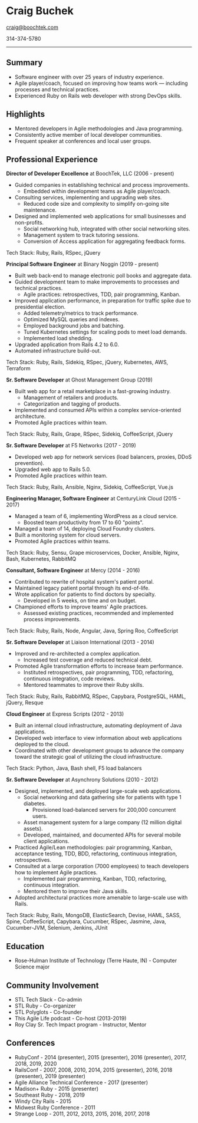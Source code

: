 Craig Buchek
===========================================================================

craig@boochtek.com

314-374-5780

***************************************************************************


Summary
-------

* Software engineer with over 25 years of industry experience.
* Agile player/coach, focused on improving how teams work —
  including processes and technical practices.
* Experienced Ruby on Rails web developer with strong DevOps skills.


Highlights
----------

* Mentored developers in Agile methodologies and Java programming.
* Consistently active member of local developer communities.
* Frequent speaker at conferences and local user groups.


Professional Experience
-----------------------

**Director of Developer Excellence** at BoochTek, LLC (2006 - present)

* Guided companies in establishing technical and process improvements.
    * Embedded within development teams as Agile player/coach.
* Consulting services, implementing and upgrading web sites.
    * Reduced code size and complexity to simplify on-going site
      maintenance.
* Designed and implemented web applications for small businesses and
  non-profits.
    * Social networking hub, integrated with other social networking sites.
    * Management system to track tutoring sessions.
    * Conversion of Access application for aggregating feedback forms.

Tech Stack: Ruby, Rails, RSpec, jQuery

**Principal Software Engineer** at Binary Noggin (2019 - present)

* Built web back-end to manage electronic poll books and aggregate data.
* Guided development team to make improvements to processes and technical
  practices.
    * Agile practices: retrospectives, TDD, pair programming, Kanban.
* Improved application performance, in preparation for traffic spike due to
  presidential election.
    * Added telemetry/metrics to track performance.
    * Optimized MySQL queries and indexes.
    * Employed background jobs and batching.
    * Tuned Kubernetes settings for scaling pods to meet load demands.
    * Implemented load shedding.
* Upgraded application from Rails 4.2 to 6.0.
* Automated infrastructure build-out.

Tech Stack: Ruby, Rails, Sidekiq, RSpec, jQuery, Kubernetes, AWS, Terraform

**Sr. Software Developer** at Ghost Management Group (2019)

* Built web app for a retail marketplace in a fast-growing industry.
    * Management of retailers and products.
    * Categorization and tagging of products.
* Implemented and consumed APIs within a complex service-oriented
  architecture.
* Promoted Agile practices within team.

Tech Stack: Ruby, Rails, Grape, RSpec, Sidekiq, CoffeeScript, jQuery

**Sr. Software Developer** at F5 Networks (2017 - 2019)

* Developed web app for network services (load balancers, proxies, DDoS
  prevention).
* Upgraded web app to Rails 5.0.
* Promoted Agile practices within team.

Tech Stack: Ruby, Rails, Ansible, Nginx, Sidekiq, CoffeeScript, Vue.js

**Engineering Manager, Software Engineer** at CenturyLink Cloud (2015 - 2017)

* Managed a team of 6, implementing WordPress as a cloud service.
    * Boosted team productivity from 17 to 60 "points".
* Managed a team of 14, deploying Cloud Foundry clusters.
* Built a monitoring system for cloud servers.
* Promoted Agile practices within teams.

Tech Stack: Ruby, Sensu, Grape microservices, Docker, Ansible, Nginx, Bash,
Kubernetes, RabbitMQ

**Consultant, Software Engineer** at Mercy (2014 - 2016)

* Contributed to rewrite of hospital system's patient portal.
* Maintained legacy patient portal through its end-of-life.
* Wrote application for patients to find doctors by specialty.
    * Developed in 5 weeks, on time and on budget.
* Championed efforts to improve teams' Agile practices.
    * Assessed existing practices, recommended and implemented process
      improvements.

Tech Stack: Ruby, Rails, Node, Angular, Java, Spring Roo, CoffeeScript

**Sr. Software Developer** at Liaison International (2013 - 2014)

* Improved and re-architected a complex application.
    * Increased test coverage and reduced technical debt.
* Promoted Agile transformation efforts to increase team performance.
    * Instituted retrospectives, pair programming, TDD, refactoring,
      continuous integration, code reviews.
    * Mentored teammates to improve their Ruby skills.

Tech Stack: Ruby, Rails, RabbitMQ, RSpec, Capybara, PostgreSQL, HAML,
jQuery, Resque

**Cloud Engineer** at Express Scripts (2012 - 2013)

* Built an internal cloud infrastructure, automating deployment of Java
  applications.
* Developed web interface to view information about web applications
  deployed to the cloud.
* Coordinated with other development groups to advance the company toward
  the strategic goal of utilizing the cloud infrastructure.

Tech Stack: Python, Java, Bash shell, F5 load balancers

**Sr. Software Developer** at Asynchrony Solutions (2010 - 2012)

* Designed, implemented, and deployed large-scale web applications.
    * Social networking and data gathering site for patients with type 1
      diabetes.
        * Provisioned load-balanced servers for 200,000 concurrent users.
    * Asset management system for a large company (12 million digital
      assets).
    * Developed, maintained, and documented APIs for several mobile client
      applications.
* Practiced Agile/Lean methodologies: pair programming, Kanban, acceptance
  testing, TDD, BDD, refactoring, continuous integration, retrospectives.
* Consulted at a large corporation (7000 employees) to teach developers
  how to implement Agile practices.
    * Implemented pair programming, Kanban, TDD, refactoring, continuous
      integration.
    * Mentored them to improve their Java skills.
* Adopted architectural practices more amenable to large-scale use with
  Rails.

Tech Stack: Ruby, Rails, MongoDB, ElasticSearch, Devise, HAML, SASS,
Spine, CoffeeScript, Capybara, Cucumber, RSpec, Jasmine, Java,
Cucumber-JVM, Selenium, Jenkins, JUnit


Education
---------

* Rose-Hulman Institute of Technology (Terre Haute, IN) -
  Computer Science major


Community Involvement
---------------------

* STL Tech Slack - Co-admin
* STL Ruby - Co-organizer
* STL Polyglots - Co-founder
* This Agile Life podcast - Co-host (2013-2019)
* Roy Clay Sr. Tech Impact program - Instructor, Mentor


Conferences
-----------

* RubyConf - 2014 (presenter), 2015 (presenter), 2016 (presenter), 2017,
  2018, 2019, 2020
* RailsConf - 2007, 2008, 2010, 2014, 2015 (presenter), 2016,
  2018 (presenter), 2019 (presenter)
* Agile Alliance Technical Conference - 2017 (presenter)
* Madison+ Ruby - 2015 (presenter)
* Southeast Ruby - 2018, 2019
* Windy City Rails - 2015
* Midwest Ruby Conference - 2011
* Strange Loop - 2011, 2012, 2013, 2015, 2016, 2017, 2018

